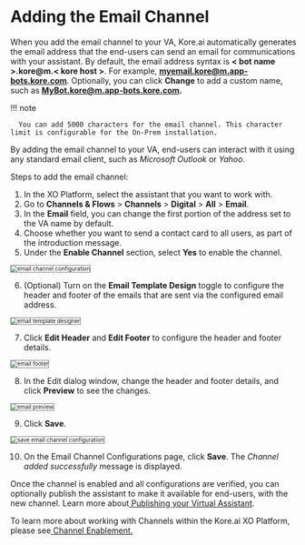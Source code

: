 # Adding the Email Channel

When you add the email channel to your VA, Kore.ai automatically generates the email address that the end-users can send an email for communications with your assistant. By default, the email address syntax is **&lt; bot name >.kore@m.&lt; kore host >**. For example, **myemail.kore@m.app-bots.kore.com**. Optionally, you can click **Change** to add a custom name, such as **MyBot.kore@m.app-bots.kore.com.**

!!! note

      You can add 5000 characters for the email channel. This character limit is configurable for the On-Prem installation.


By adding the email channel to your VA, end-users can interact with it using any standard email client, such as _Microsoft Outlook_ or _Yahoo_.

Steps to add the email channel:


1. In the XO Platform, select the assistant that you want to work with.
2. Go to **Channels & Flows** > **Channels** > **Digital** > **All** > **Email**.
3. In the **Email** field, you can change the first portion of the address set to the VA name by default.
4. Choose whether you want to send a contact card to all users, as part of the introduction message.
5. Under the **Enable Channel** section, select **Yes** to enable the channel.
<img src="../images/email.png" alt="email channel configuration" title="email channel configuration" style="border: 1px solid gray; zoom:70%;">


6. (Optional) Turn on the **Email Template Design** toggle to configure the header and footer of the emails that are sent via the configured email address.
<img src="../images/email1.png" alt="email template designer" title="email template designer" style="border: 1px solid gray; zoom:70%;">


7. Click **Edit Header** and **Edit Footer** to configure the header and footer details.
<img src="../images/email2.png" alt="email footer " title="email footer" style="border: 1px solid gray; zoom:70%;">


8. In the Edit dialog window, change the header and footer details, and click **Preview** to see the changes.
<img src="../images/email3.png" alt="email preview " title="email preview " style="border: 1px solid gray; zoom:70%;">


9. Click **Save**.
<img src="../images/email4.png" alt="save email channel configuration" title="save email channel configuration" style="border: 1px solid gray; zoom:70%;">

10. On the Email Channel Configurations page, click **Save**. The _Channel added successfully_ message is displayed.

Once the channel is enabled and all configurations are verified, you can optionally publish the assistant to make it available for end-users, with the new channel. Learn more about[ Publishing your Virtual Assistant](../deploy/publishing-bot).

To learn more about working with Channels within the Kore.ai XO Platform, please see[ Channel Enablement.](../changelog/folder/adding-channels-to-your-bot)
